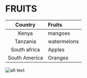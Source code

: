 # FRUITS

| Country | Fruits |
|:-------:|:-------|
|Kenya    | mangoes|
|Tanzania | watermelons|
|South africa| Apples|
|South  America | Oranges|

![ alt text](https://images.everydayhealth.com/images/ordinary-fruits-with-amazing-health-benefits-01-1440x810.jpg?w=768)